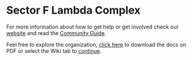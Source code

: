 # Sector F Lambda Complex
For more information about how to get help or get involved check our [website](https://nonsense.ws) and read the [Community Guide](https://github.com/nonsensews/guide).

Feel free to explore the organization, [click here](https://github.com/nonsensews/docs/raw/master/ostkaka.pdf) to download the docs on PDF or select the Wiki tab to [continue](https://github.com/nonsensews/docs/wiki).
